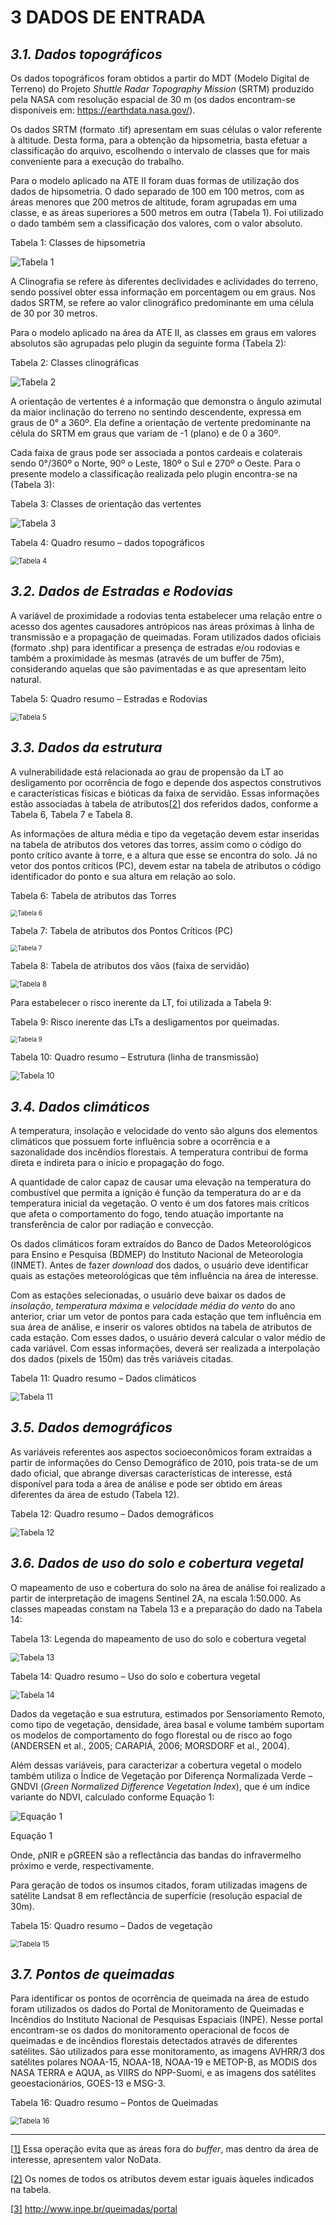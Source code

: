 # 3   DADOS DE ENTRADA

## *3.1. Dados topográficos*

Os dados topográficos foram obtidos a partir do MDT (Modelo Digital de Terreno) do Projeto *Shuttle Radar Topography Mission* (SRTM) produzido pela NASA com resolução espacial de 30 m (os dados encontram-se disponíveis em: https://earthdata.nasa.gov/).

Os dados SRTM (formato .tif) apresentam em suas células o valor referente à altitude. Desta forma, para a obtenção da hipsometria, basta efetuar a classificação do arquivo, escolhendo o intervalo de classes que for mais conveniente para a execução do trabalho.

Para o modelo aplicado na ATE II foram duas formas de utilização dos dados de hipsometria. O dado separado de 100 em 100 metros, com as áreas menores que 200 metros de altitude, foram agrupadas em uma classe, e as áreas superiores a 500 metros em outra (Tabela 1). Foi utilizado o dado também sem a classificação dos valores, com o valor absoluto.

Tabela 1: Classes de hipsometria

![Tabela 1](Figuras_Manual/Tabela_1.png)


A Clinografia se refere às diferentes declividades e aclividades do terreno, sendo possível obter essa informação em porcentagem ou em graus. Nos dados SRTM, se refere ao valor clinográfico predominante em uma célula de 30 por 30 metros.

Para o modelo aplicado na área da ATE II, as classes em graus em valores absolutos são agrupadas pelo plugin da seguinte forma (Tabela 2):

 

Tabela 2: Classes clinográficas

![Tabela 2](Figuras_Manual/Tabela_2.png)


A orientação de vertentes é a informação que demonstra o ângulo azimutal da maior inclinação do terreno no sentindo descendente, expressa em graus de 0° a 360º. Ela define a orientação de vertente predominante na célula do SRTM em graus que variam de -1 (plano) e de 0 a 360º.

Cada faixa de graus pode ser associada a pontos cardeais e colaterais sendo 0°/360º o Norte, 90º o Leste, 180º o Sul e 270º o Oeste. Para o presente modelo a classificação realizada pelo plugin encontra-se na (Tabela 3):

 

Tabela 3: Classes de orientação das vertentes

![Tabela 3](Figuras_Manual/Tabela_3.png)  


Tabela 4: Quadro resumo – dados topográficos

<img src="Figuras_Manual/Tabela_4.png" alt="Tabela 4" style="zoom:80%;" /> 



## *3.2. Dados de Estradas e Rodovias*

A variável de proximidade a rodovias tenta estabelecer uma relação entre o acesso dos agentes causadores antrópicos nas áreas próximas à linha de transmissão e a propagação de queimadas. Foram utilizados dados oficiais (formato .shp) para identificar a presença de estradas e/ou rodovias e também a proximidade às mesmas (através de um buffer de 75m), considerando aquelas que são pavimentadas e as que apresentam leito natural.

  

Tabela 5: Quadro resumo – Estradas e Rodovias

<img src="Figuras_Manual/Tabela_5.png" alt="Tabela 5" style="zoom:80%;" />

## *3.3. Dados da estrutura*

A vulnerabilidade está relacionada ao grau de propensão da LT ao desligamento por ocorrência de fogo e depende dos aspectos construtivos e características físicas e bióticas da faixa de servidão. Essas informações estão associadas à tabela de atributos[[2\]](#_ftn2) dos referidos dados, conforme a Tabela 6, Tabela 7 e Tabela 8.

As informações de altura média e tipo da vegetação devem estar inseridas na tabela de atributos dos vetores das torres, assim como o código do ponto crítico avante à torre, e a altura que esse se encontra do solo. Já no vetor dos pontos críticos (PC), devem estar na tabela de atributos o código identificador do ponto e sua altura em relação ao solo.

  

Tabela 6: Tabela de atributos das Torres

<img src="Figuras_Manual/Tabela_6.png" alt="Tabela 6" style="zoom:70%;" /> 

Tabela 7: Tabela de atributos dos Pontos Críticos (PC)

<img src="Figuras_Manual/Tabela_7.png" alt="Tabela 7" style="zoom:70%;" /> 

Tabela 8: Tabela de atributos dos vãos (faixa de servidão)

<img src="Figuras_Manual/Tabela_8.png" alt="Tabela 8" style="zoom:80%;" /> 

Para estabelecer o risco inerente da LT, foi utilizada a Tabela 9:

  

Tabela 9: Risco inerente das LTs a desligamentos por queimadas.

<img src="Figuras_Manual/Tabela_9.png" alt="Tabela 9" style="zoom:70%;" /> 

Tabela 10: Quadro resumo – Estrutura (linha de transmissão)

<img src="Figuras_Manual/Tabela_10.png" alt="Tabela 10" style="zoom:90%;" /> 

## *3.4. Dados climáticos* 

A temperatura, insolação e velocidade do vento são alguns dos elementos climáticos que possuem forte influência sobre a ocorrência e a sazonalidade dos incêndios florestais. A temperatura contribui de forma direta e indireta para o início e propagação do fogo. 

A quantidade de calor capaz de causar uma elevação na temperatura do combustível que permita a ignição é função da temperatura do ar e da temperatura inicial da vegetação. O vento é um dos fatores mais críticos que afeta o comportamento do fogo, tendo atuação importante na transferência de calor por radiação e convecção. 

Os dados climáticos foram extraídos do Banco de Dados Meteorológicos para Ensino e Pesquisa (BDMEP) do Instituto Nacional de Meteorologia (INMET). Antes de fazer *download* dos dados, o usuário deve identificar quais as estações meteorológicas que têm influência na área de interesse.

Com as estações selecionadas, o usuário deve baixar os dados de *insolação*, *temperatura máxima* e *velocidade média do vento* do ano anterior, criar um vetor de pontos para cada estação que tem influência em sua área de análise, e inserir os valores obtidos na tabela de atributos de cada estação. Com esses dados, o usuário deverá calcular o valor médio de cada variável. Com essas informações, deverá ser realizada a interpolação dos dados (pixels de 150m) das três variáveis citadas.

  

Tabela 11: Quadro resumo – Dados climáticos

<img src="Figuras_Manual/Tabela_11.png" alt="Tabela 11" style="zoom:90%;" /> 


## *3.5. Dados demográficos*

As variáveis referentes aos aspectos socioeconômicos foram extraídas a partir de informações do Censo Demográfico de 2010, pois trata-se de um dado oficial, que abrange diversas características de interesse, está disponível para toda a área de análise e pode ser obtido em áreas diferentes da área de estudo (Tabela 12).

  

Tabela 12: Quadro resumo – Dados demográficos

<img src="Figuras_Manual/Tabela_12.png" alt="Tabela 12" style="zoom:90%;" /> 


## *3.6.  Dados de uso do solo e cobertura vegetal*

O mapeamento de uso e cobertura do solo na área de análise foi realizado a partir de interpretação de imagens Sentinel 2A, na escala 1:50.000. As classes mapeadas constam na Tabela 13 e a preparação do dado na Tabela 14:

  

Tabela 13: Legenda do mapeamento de uso do solo e cobertura vegetal

<img src="Figuras_Manual/Tabela_13.png" alt="Tabela 13" style="zoom:90%;" /> 


Tabela 14: Quadro resumo – Uso do solo e cobertura vegetal

<img src="Figuras_Manual/Tabela_14.png" alt="Tabela 14" style="zoom:90%;" /> 

Dados da vegetação e sua estrutura, estimados por Sensoriamento Remoto, como tipo de vegetação, densidade, área basal e volume também suportam os modelos de comportamento do fogo florestal ou de risco ao fogo (ANDERSEN et al., 2005; CARAPIÁ, 2006; MORSDORF et al., 2004). 

Além dessas variáveis, para caracterizar a cobertura vegetal o modelo também utiliza o Índice de Vegetação por Diferença Normalizada Verde – GNDVI (*Green Normalized Difference Vegetation Index*), que é um índice variante do NDVI, calculado conforme Equação 1:



![Equação 1](Figuras_Manual/GNDVI.png)                

Equação 1

 

Onde, ρNIR e ρGREEN são a reflectância das bandas do infravermelho próximo e verde, respectivamente.

Para geração de todos os insumos citados, foram utilizadas imagens de satélite Landsat 8 em reflectância de superfície (resolução espacial de 30m). 

 

Tabela 15: Quadro resumo – Dados de vegetação

<img src="Figuras_Manual/Tabela_15.png" alt="Tabela 15" style="zoom:80%;" />  

## *3.7. Pontos de queimadas*

Para identificar os pontos de ocorrência de queimada na área de estudo foram utilizados os dados do Portal de Monitoramento de Queimadas e Incêndios do Instituto Nacional de Pesquisas Espaciais (INPE). Nesse portal encontram-se os dados do monitoramento operacional de focos de queimadas e de incêndios florestais detectados através de diferentes satélites. São utilizados para esse monitoramento, as imagens AVHRR/3 dos satélites polares NOAA-15, NOAA-18, NOAA-19 e METOP-B, as MODIS dos NASA TERRA e AQUA, as VIIRS do NPP-Suomi, e as imagens dos satélites geoestacionários, GOES-13 e MSG-3.

 

Tabela 16: Quadro resumo – Pontos de Queimadas

<img src="Figuras_Manual/Tabela_16.png" alt="Tabela 16" style="zoom:80%;" />  

------

[[1\]](#_ftnref1) Essa operação evita que as áreas fora do *buffer*, mas dentro da área de interesse, apresentem valor NoData.  

 [[2\]](#_ftnref2) Os nomes de todos os atributos devem estar iguais àqueles indicados na tabela.

[[3\]](#_ftnref3) http://www.inpe.br/queimadas/portal